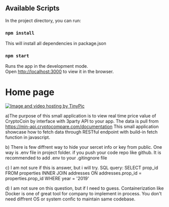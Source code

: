 
## Available Scripts

In the project directory, you can run:


### `npm install`

This will install all dependencies in package.json

### `npm start`

Runs the app in the development mode.<br>
Open [http://localhost:3000](http://localhost:3000) to view it in the browser.


# Home page
<a href="http://tinypic.com?ref=2u5dr9u" target="_blank"><img src="http://i63.tinypic.com/2u5dr9u.png" border="0" alt="Image and video hosting by TinyPic"></a>


a)The purpose of this small application is to view real time price value of CryptoCoin by interface with 3party API to your app. The data is pull from https://min-api.cryptocompare.com/documentation This small application showcase how to fetch data through RESTful endpoint with build-in fetch function in javascript.

b) There is few diffrent way to hide your sercet info or key from public. One way is .env file in project folder. if you push your code repo like github. It is recommended to add .env to your .gitingnore file

c) I am not sure if this is answer, but i will try.
  SQL query:
  SELECT prop_id
  FROM properties
  INNER JOIN addresses
  ON addresses.prop_id = properties.prop_id
  WHERE year = '2019'


d) I am not sure on this question, but if I need to guess. Containerization like Docker is one of great tool for company to implement in process. You don't need diffrent OS or system confic to maintain same codebase.
